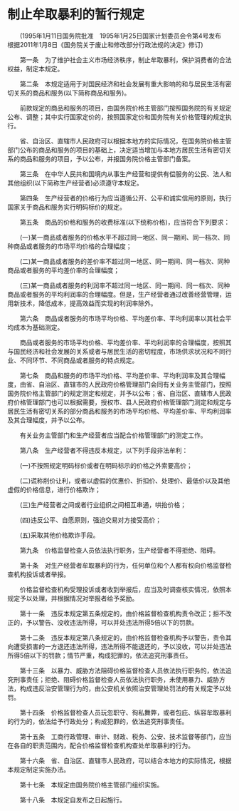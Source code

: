 # 制止牟取暴利的暂行规定

 

　　(1995年1月11日国务院批准　1995年1月25日国家计划委员会令第4号发布　根据2011年1月8日《国务院关于废止和修改部分行政法规的决定》修订)

 

　　第一条　为了维护社会主义市场经济秩序，制止牟取暴利，保护消费者的合法权益，制定本规定。

　　第二条　本规定适用于对国民经济和社会发展有重大影响的和与居民生活有密切关系的商品和服务(以下简称商品和服务)。

　　前款规定的商品和服务的项目，由国务院价格主管部门按照国务院的有关规定公布、调整；其中实行国家定价的，按照国家定价和国务院有关价格管理的规定执行。

　　省、自治区、直辖市人民政府可以根据本地方的实际情况，在国务院价格主管部门公布的商品和服务的项目的基础上，决定适当增加与本地方居民生活有密切关系的商品和服务的项目，予以公布，并报国务院价格主管部门备案。

　　第三条　在中华人民共和国境内从事生产经营和提供有偿服务的公民、法人和其他组织(以下简称生产经营者)必须遵守本规定。

　　第四条　生产经营者的价格行为应当遵循公开、公平和诚实信用的原则，执行国家关于商品和服务实行明码标价的规定。

　　第五条　商品的价格和服务的收费标准(以下统称价格)，应当符合下列要求：

　　(一)某一商品或者服务的价格水平不超过同一地区、同一期间、同一档次、同种商品或者服务的市场平均价格的合理幅度；

　　(二)某一商品或者服务的差价率不超过同一地区、同一期间、同一档次、同种商品或者服务的平均差价率的合理幅度；

　　(三)某一商品或者服务的利润率不超过同一地区、同一期间、同一档次、同种商品或者服务的平均利润率的合理幅度。但是，生产经营者通过改善经营管理，运用新技术，降低成本，提高效益而实现的利润率除外。

　　第六条　商品或者服务的市场平均价格、平均差价率、平均利润率以其社会平均成本为基础测定。

　　商品或者服务的市场平均价格、平均差价率、平均利润率的合理幅度，按照其与国民经济和社会发展的关系或者与居民生活的密切程度，市场供求状况和不同行业、不同环节、不同商品或者服务的特点规定。

　　第七条　商品和服务的市场平均价格、平均差价率、平均利润率及其合理幅度，由省、自治区、直辖市的人民政府价格管理部门会同有关业务主管部门，按照国务院价格主管部门的规定测定和规定，并予以公布；省、自治区、直辖市人民政府价格管理部门也可以根据需要，授权市、县人民政府价格管理部门测定和规定与居民生活有密切关系的部分商品和服务的市场平均价格、平均差价率、平均利润率及其合理幅度，并予以公布。

　　有关业务主管部门和生产经营者应当配合价格管理部门的测定工作。

　　第八条　生产经营者不得违反本规定，以下列手段非法牟利：

　　(一)不按照规定明码标价或者在明码标示的价格之外索要高价；

　　(二)谎称削价让利，或者以虚假的优惠价、折扣价、处理价、最低价以及其他虚假的价格信息，进行价格欺诈；

　　(三)生产经营者之间或者行业组织之间相互串通，哄抬价格；

　　(四)违反公平、自愿原则，强迫交易对方接受高价；

　　(五)采取其他价格欺诈手段。

　　第九条　价格监督检查人员依法执行职务，生产经营者不得拒绝、阻碍。

　　第十条　对生产经营者牟取暴利的行为，任何单位和个人都有权向价格监督检查机构投诉或者举报。

　　价格监督检查机构受理投诉或者收到举报后，应当及时调查核实情况，依照本规定予以处理，并根据情况对举报者给予奖励。

　　第十一条　违反本规定第五条规定的，由价格监督检查机构责令改正；拒不改正的，予以警告、没收违法所得，可以并处违法所得5倍以下的罚款。

　　第十二条　违反本规定第八条规定的，由价格监督检查机构予以警告，责令其向遭受损害的一方退还违法所得，违法所得不能退还的，予以没收，可以并处违法所得5倍以下的罚款；情节严重，构成犯罪的，依法追究刑事责任。

　　第十三条　以暴力、威胁方法阻碍价格监督检查人员依法执行职务的，依法追究刑事责任；拒绝、阻碍价格监督检查人员依法执行职务，未使用暴力、威胁方法，构成违反治安管理行为的，由公安机关依照治安管理处罚法的有关规定予以处罚。

　　第十四条　价格监督检查人员玩忽职守、徇私舞弊，或者包庇、纵容牟取暴利的行为的，依法给予行政处分；构成犯罪的，依法追究刑事责任。

　　第十五条　工商行政管理、审计、财政、税务、公安、技术监督等部门，应当在各自的职责范围内，配合价格监督检查机构查处牟取暴利的行为。

　　第十六条　省、自治区、直辖市人民政府，可以结合本地方的实际情况，根据本规定制定实施办法。

　　第十七条　本规定由国务院价格主管部门组织实施。

　　第十八条　本规定自发布之日起施行。